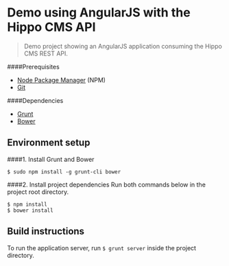 Demo using AngularJS with the Hippo CMS API
===========================================

> Demo project showing an AngularJS application consuming the Hippo CMS REST API.

####Prerequisites

* [Node Package Manager](https://npmjs.org/) (NPM)
* [Git](http://git-scm.com/)

####Dependencies

* [Grunt](http://gruntjs.com/)
* [Bower](http://bower.io/)

## Environment setup
####1. Install Grunt and Bower

    $ sudo npm install -g grunt-cli bower
    
####2. Install project dependencies
Run both commands below in the project root directory.

    $ npm install
    $ bower install

## Build instructions
To run the application server, run `$ grunt server` inside the project directory.
